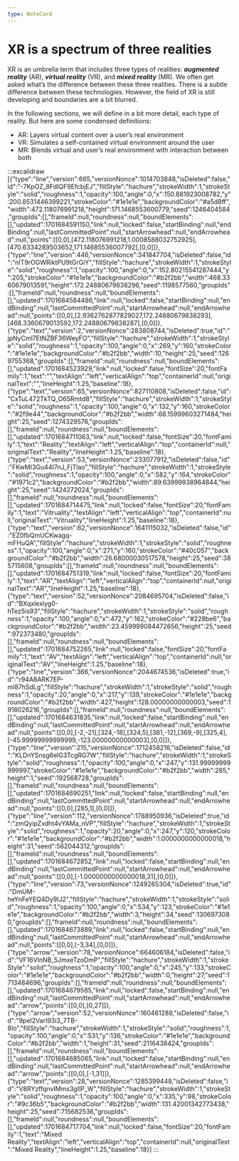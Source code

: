 ```yaml
---
type: NoteCard
---
```


# XR is a spectrum of three realities
XR is an umbrella term that includes three types of realities: ***augmented reality*** (AR), ***virtual reality*** (VR), and ***mixed reality*** (MR). We often get asked what’s the difference between these three realities. There is a subtle difference between these technologies. However, the field of XR is still developing and boundaries are a bit blurred.

In the following sections, we will define in a bit more detail, each type of reality. But here are some condensed definitions:

*   AR: Layers virtual content over a user’s real environment
*   VR: Simulates a self-contained virtual environment around the user
*   MR: Blends virtual and user’s real environment with interaction between both

:::excalidraw
[{"type":"line","version":665,"versionNonce":1014703848,"isDeleted":false,"id":"-7KpOZ_8FdIQF9EfcbjEJ","fillStyle":"hachure","strokeWidth":1,"strokeStyle":"solid","roughness":1,"opacity":100,"angle":0,"x":150.881923008782,"y":200.8531446399221,"strokeColor":"#1e1e1e","backgroundColor":"#a5d8ff","width":472.118076991218,"height":171.1468553600779,"seed":1246404584,"groupIds":[],"frameId":null,"roundness":null,"boundElements":[],"updated":1701684591150,"link":null,"locked":false,"startBinding":null,"endBinding":null,"lastCommittedPoint":null,"startArrowhead":null,"endArrowhead":null,"points":[[0,0],[472.118076991218,1.0008588032752925],[470.6334289503652,171.14685536007792],[0,0]]},{"type":"line","version":446,"versionNonce":341847704,"isDeleted":false,"id":"nIT9rOGWRiktPU9tGrGiY","fillStyle":"hachure","strokeWidth":1,"strokeStyle":"solid","roughness":1,"opacity":100,"angle":0,"x":152.80215541287444,"y":205,"strokeColor":"#1e1e1e","backgroundColor":"#b2f2bb","width":468.3360679013591,"height":172.24880679838296,"seed":1198577560,"groupIds":[],"frameId":null,"roundness":null,"boundElements":[],"updated":1701684584486,"link":null,"locked":false,"startBinding":null,"endBinding":null,"lastCommittedPoint":null,"startArrowhead":null,"endArrowhead":null,"points":[[0,0],[2.9362762877829027,172.24880679838293],[468.3360679013592,172.24880679838287],[0,0]]},{"type":"text","version":2,"versionNonce":283808744,"isDeleted":true,"id":"jpNyCml7EtNZBF36WeyFO","fillStyle":"hachure","strokeWidth":1,"strokeStyle":"solid","roughness":1,"opacity":100,"angle":0,"x":269,"y":160,"strokeColor":"#1e1e1e","backgroundColor":"#b2f2bb","width":10,"height":25,"seed":1269755368,"groupIds":[],"frameId":null,"roundness":null,"boundElements":[],"updated":1701684523929,"link":null,"locked":false,"fontSize":20,"fontFamily":1,"text":"","textAlign":"left","verticalAlign":"top","containerId":null,"originalText":"","lineHeight":1.25,"baseline":18},{"type":"text","version":65,"versionNonce":827110808,"isDeleted":false,"id":"CxTuL472TkTQ_O65Rmtd8","fillStyle":"hachure","strokeWidth":1,"strokeStyle":"solid","roughness":1,"opacity":100,"angle":0,"x":132,"y":160,"strokeColor":"#2f9e44","backgroundColor":"#b2f2bb","width":68.15999603271484,"height":25,"seed":1274329576,"groupIds":[],"frameId":null,"roundness":null,"boundElements":[],"updated":1701684711063,"link":null,"locked":false,"fontSize":20,"fontFamily":1,"text":"Reality","textAlign":"left","verticalAlign":"top","containerId":null,"originalText":"Reality","lineHeight":1.25,"baseline":18},{"type":"text","version":53,"versionNonce":233077912,"isDeleted":false,"id":"FKwMI3Gu44I7nJ_FjTlao","fillStyle":"hachure","strokeWidth":1,"strokeStyle":"solid","roughness":1,"opacity":100,"angle":0,"x":582,"y":164,"strokeColor":"#1971c2","backgroundColor":"#b2f2bb","width":89.63999938964844,"height":25,"seed":1424272024,"groupIds":[],"frameId":null,"roundness":null,"boundElements":[],"updated":1701684714475,"link":null,"locked":false,"fontSize":20,"fontFamily":1,"text":"Vitruality","textAlign":"left","verticalAlign":"top","containerId":null,"originalText":"Vitruality","lineHeight":1.25,"baseline":18},{"type":"text","version":62,"versionNonce":1641115032,"isDeleted":false,"id":"EZ0fbQmUCKwagq-mFHuQA","fillStyle":"hachure","strokeWidth":1,"strokeStyle":"solid","roughness":1,"opacity":100,"angle":0,"x":271,"y":160,"strokeColor":"#40c057","backgroundColor":"#b2f2bb","width":26.68000030517578,"height":25,"seed":385715608,"groupIds":[],"frameId":null,"roundness":null,"boundElements":[],"updated":1701684751319,"link":null,"locked":false,"fontSize":20,"fontFamily":1,"text":"AR","textAlign":"left","verticalAlign":"top","containerId":null,"originalText":"AR","lineHeight":1.25,"baseline":18},{"type":"text","version":52,"versionNonce":2084695704,"isDeleted":false,"id":"BXqxlexlyg0-hTez5is93","fillStyle":"hachure","strokeWidth":1,"strokeStyle":"solid","roughness":1,"opacity":100,"angle":0,"x":472,"y":162,"strokeColor":"#228be6","backgroundColor":"#b2f2bb","width":23.459999084472656,"height":25,"seed":972373480,"groupIds":[],"frameId":null,"roundness":null,"boundElements":[],"updated":1701684752265,"link":null,"locked":false,"fontSize":20,"fontFamily":1,"text":"AV","textAlign":"left","verticalAlign":"top","containerId":null,"originalText":"AV","lineHeight":1.25,"baseline":18},{"type":"line","version":366,"versionNonce":2044674536,"isDeleted":true,"id":"r94A8ARK7EP-ml87hSdLg","fillStyle":"hachure","strokeWidth":1,"strokeStyle":"solid","roughness":1,"opacity":20,"angle":0,"x":217,"y":139,"strokeColor":"#1e1e1e","backgroundColor":"#b2f2bb","width":427,"height":128.00000000000003,"seed":1918026216,"groupIds":[],"frameId":null,"roundness":null,"boundElements":[],"updated":1701684631835,"link":null,"locked":false,"startBinding":null,"endBinding":null,"lastCommittedPoint":null,"startArrowhead":null,"endArrowhead":null,"points":[[0,0],[-2,-21],[324,-18],[324,5],[381,-12],[369,-9],[325,4],[-45.99999999999999,-123.00000000000003],[0,0]]},{"type":"line","version":215,"versionNonce":1712458216,"isDeleted":false,"id":"KLDnYSnsg6elG3TcgRG7W","fillStyle":"hachure","strokeWidth":1,"strokeStyle":"solid","roughness":1,"opacity":100,"angle":0,"x":247,"y":131.99999999999997,"strokeColor":"#1e1e1e","backgroundColor":"#b2f2bb","width":285,"height":1,"seed":192568728,"groupIds":[],"frameId":null,"roundness":null,"boundElements":[],"updated":1701684690251,"link":null,"locked":false,"startBinding":null,"endBinding":null,"lastCommittedPoint":null,"startArrowhead":null,"endArrowhead":null,"points":[[0,0],[285,1],[0,0]]},{"type":"line","version":112,"versionNonce":1788950936,"isDeleted":true,"id":"zmQyipZxdht4vYAMa_nVP","fillStyle":"hachure","strokeWidth":1,"strokeStyle":"solid","roughness":1,"opacity":20,"angle":0,"x":247,"y":120,"strokeColor":"#1e1e1e","backgroundColor":"#b2f2bb","width":1.0000000000000018,"height":31,"seed":562044312,"groupIds":[],"frameId":null,"roundness":null,"boundElements":[],"updated":1701684672852,"link":null,"locked":false,"startBinding":null,"endBinding":null,"lastCommittedPoint":null,"startArrowhead":null,"endArrowhead":null,"points":[[0,0],[-1.0000000000000018,31],[0,0]]},{"type":"line","version":73,"versionNonce":1249265304,"isDeleted":true,"id":"DmUM-heYnFeYEQ4Dy9IJ2","fillStyle":"hachure","strokeWidth":1,"strokeStyle":"solid","roughness":1,"opacity":100,"angle":0,"x":534,"y":123,"strokeColor":"#1e1e1e","backgroundColor":"#b2f2bb","width":3,"height":34,"seed":1306973080,"groupIds":[],"frameId":null,"roundness":null,"boundElements":[],"updated":1701684673889,"link":null,"locked":false,"startBinding":null,"endBinding":null,"lastCommittedPoint":null,"startArrowhead":null,"endArrowhead":null,"points":[[0,0],[-3,34],[0,0]]},{"type":"arrow","version":78,"versionNonce":664606184,"isDeleted":false,"id":"VF16VlnNB_5JmxeTzoDmP","fillStyle":"hachure","strokeWidth":1,"strokeStyle":"solid","roughness":1,"opacity":100,"angle":0,"x":245,"y":133,"strokeColor":"#1e1e1e","backgroundColor":"#b2f2bb","width":0,"height":27,"seed":1713484696,"groupIds":[],"frameId":null,"roundness":null,"boundElements":[],"updated":1701684679585,"link":null,"locked":false,"startBinding":null,"endBinding":null,"lastCommittedPoint":null,"startArrowhead":null,"endArrowhead":"arrow","points":[[0,0],[0,27]]},{"type":"arrow","version":52,"versionNonce":160461288,"isDeleted":false,"id":"9peI2VarI93i3_7TB-8Io","fillStyle":"hachure","strokeWidth":1,"strokeStyle":"solid","roughness":1,"opacity":100,"angle":0,"x":531,"y":136,"strokeColor":"#1e1e1e","backgroundColor":"#b2f2bb","width":1,"height":31,"seed":2116438424,"groupIds":[],"frameId":null,"roundness":null,"boundElements":[],"updated":1701684685065,"link":null,"locked":false,"startBinding":null,"endBinding":null,"lastCommittedPoint":null,"startArrowhead":null,"endArrowhead":"arrow","points":[[0,0],[-1,31]]},{"type":"text","version":28,"versionNonce":1285399448,"isDeleted":false,"id":"V8RYzffqnvIMms3gIlP_W","fillStyle":"hachure","strokeWidth":1,"strokeStyle":"solid","roughness":1,"opacity":100,"angle":0,"x":335,"y":98,"strokeColor":"#9c36b5","backgroundColor":"#b2f2bb","width":131.42001342773438,"height":25,"seed":715682536,"groupIds":[],"frameId":null,"roundness":null,"boundElements":[],"updated":1701684717704,"link":null,"locked":false,"fontSize":20,"fontFamily":1,"text":"Mixed Reality","textAlign":"left","verticalAlign":"top","containerId":null,"originalText":"Mixed Reality","lineHeight":1.25,"baseline":18}]
:::